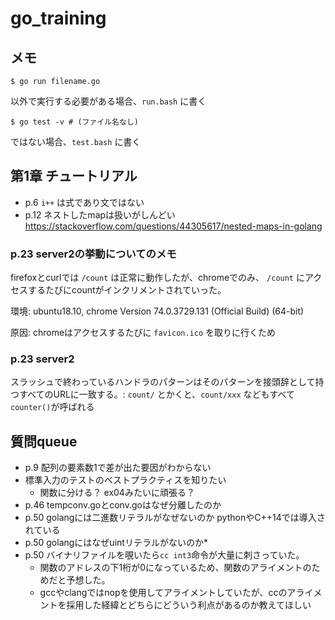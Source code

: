 # go_training

## メモ

```
$ go run filename.go
```
以外で実行する必要がある場合、`run.bash` に書く

```
$ go test -v # (ファイル名なし)
```
ではない場合、`test.bash` に書く

## 第1章 チュートリアル

* p.6 `i++` は式であり文ではない
* p.12 ネストしたmapは扱いがしんどい https://stackoverflow.com/questions/44305617/nested-maps-in-golang

### p.23 server2の挙動についてのメモ

firefoxとcurlでは `/count` は正常に動作したが、chromeでのみ、 `/count` にアクセスするたびにcountがインクリメントされていった。

環境: ubuntu18.10, chrome Version 74.0.3729.131 (Official Build) (64-bit)

原因: chromeはアクセスするたびに `favicon.ico` を取りに行くため

### p.23 server2

スラッシュで終わっているハンドラのパターンはそのパターンを接頭辞として持つすべてのURLに一致する。: `count/` とかくと、`count/xxx` などもすべて `counter()`が呼ばれる


## 質問queue

* p.9 配列の要素数1で差が出た要因がわからない
* 標準入力のテストのベストプラクティスを知りたい
	* 関数に分ける？ ex04みたいに頑張る？
* p.46 tempconv.goとconv.goはなぜ分離したのか
* p.50 golangには二進数リテラルがなぜないのか pythonやC++14では導入されている
* p.50 golangにはなぜuintリテラルがないのか*
* p.50 バイナリファイルを覗いたら`cc int3`命令が大量に刺さっていた。
	* 関数のアドレスの下1桁が0になっているため、関数のアライメントのためだと予想した。
	* gccやclangではnopを使用してアライメントしていたが、ccのアライメントを採用した経緯とどちらにどういう利点があるのか教えてほしい
